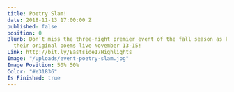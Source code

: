 ```yaml
---
title: Poetry Slam!
date: 2018-11-13 17:00:00 Z
published: false
position: 0
Blurb: Don’t miss the three-night premier event of the fall season as kids perform
  their original poems live November 13-15!
Link: http://bit.ly/Eastside17Highlights
Image: "/uploads/event-poetry-slam.jpg"
Image Position: 50% 50%
Color: "#e31836"
Is Finished: true
---
```


